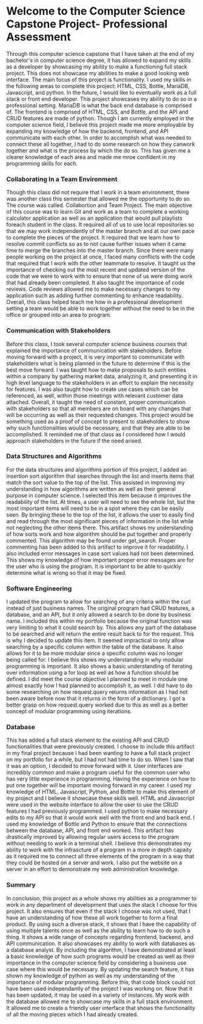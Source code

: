 # Welcome to the Computer Science Capstone Project- Professional Assessment

Through this computer science capstone that I have taken at the end of my bachelor's in computer science degree, it has allowed to expand my skills as a developer by showcasing my ability to make a functioning full stack project. This does not showcase my abilities to make a good looking web interface. The main focus of this project is functionality. I used my skills in the following areas to complete this project: HTML, CSS, Bottle, MariaDB, Javascript, and python. In the future, I would like to eventually work as a full stack or front end developer. This project showcases my ability to do so in a professional setting. MariaDB is what the back end database is comprised of. The frontend is comprised of HTML, CSS, and Bottle, and the API and CRUD features are made of python. Though I am currently employed in the computer science field, I believe this project made me more employable by expanding my knowledge of how the backend, frontend, and API communicate with each other. In order to accomplish what was needed to connect these all together, I had to do some research on how they canwork together and what is the process by which the do so. This has given me a clearer knowledge of each area and made me mroe confident in my programming skills for each. 

### Collaborating In a Team Environment

Though this class did not require that I work in a team environment, there was another class this semester that allowed me the opportunity to do so. The course was called. Collabortion and Team Project. The main objective of this course was to learn Git and work as a team to complete a working calculator application as well as an application that would pull playlists foreach student in the class. It required all of us to use local repositories so that we may work independently of the master branch and at our own pace to complete the pieces of the project. It required that we learn how to resolve commit conflicts so as to not cause further issues when it came time to merge the branches into the master branch. Since there were many people working on the project at once, I faced many conflicts with the code that required that I work with the other teammate to resolve. It taught us the importance of checking out the most recent and updated version of the code that we were to work with to ensure that none of us were doing work that had already been completed. It also taught the importance of code reviews. Code reviews allowed me to make necessary changes to my application such as adding further commenting to enhance readability. Overall, this class helped teach me how in a professional development setting a team would be able to work together without the need to be in the office or grouped into an area to program. 

### Communication with Stakeholders

Before this class, I took several computer science business courses that explained the importance of communication with stakeholders. Before moving forward with a project, it is very important to communicate with stakeholders what is being planned in the future to determine if this is the best move forward. I was taught how to make proposals to such entities within a company by gathering market data, analyzing it, and presenting it in high level language to the stakeholders in an effort to explain the necessity for features. I was also taught how to create use cases which can be referenced, as well, within those meetings with relevant customer data attached. Overall, it taught the need of constant, proper communication with stakeholders so that all members are on board with any changes that will be occurring as well as their requested changes. This project would be something used as a proof of concept to present to stakeholders to show why such functionalities would be necessary, and that they are able to be accomplished. It reminded me of that class as I considered how I would approach stakeholders in the future if the need arised. 

### Data Structures and Algorithms

For the data structures and algorithms portion of this project, I added an insertion sort algorithm that searches through the list and inserts items that match the sort value to the top of the list. This assisted in improving my understanding in how algorithms are written as well as their general purpose in computer science. I selected this item because it improves the readability of the list. At times, a user will need to see the whole list, but the most important items will need to be in a spot where they can be easily seen. By bringing these to the top of the list, it allows the user to easily find and read through the most significant pieces of information in the list while not neglecting the other items there. This artifact shows my understanding of how sorts work and how algorithm should be put together and properly commented. This algorithm may be found under get_search. Proper commenting has been added to this artifact to improve it for readability. I also included error messages in case sort values had not been determined. This shows my knowledge of how important proper error messages are for the user who is using the program. It is important to be able to quickly determine what is wrong so that it may be fixed.

### Software Engineering 

I updated the program to allow for searching of any criteria within the curl instead of just business names. The original program had CRUD features, a database, and an API, but it only allowed a search to be done by business name. I included this within my portfolio because the original function was very limiting to what it could search by. This allows any part of the database to be searched and will return the entire result back to for the request. This is why I decided to update this item. It seemed impractical to only allow searching by a specific column within the table of the database. It also allows for it to be more modular since a specific column was no longer being called for. I believe this shows my understanding in why modular programming is important. It also shows a basic understanding of iterating over information using a for loop as well as how a function should be defined. I did meet the course objective I planned to meet in module one almost exactly how I had planned to accomplish it, as well. I did have to do some researching on how request.query returns information as I had not been aware before now that it returns in the form of a dictionary. I got a better grasp on how request.query worked due to this as well as a better concept of modular programming using iterations. 

### Database

This has added a full stack element to the existing API and CRUD functionalities that were previously created. I choose to include this artifact in my final project because I had been wanting to have a full stack project on my portfolio for a while, but I had not had time to do so. When I saw that it was an option, I decided to move forward with it. User interfaces are incredibly common and make a program useful for the common user who has very little experience in programming. Having the experience on how to put one together will be important moving forward in my career. I used my knowledge of HTML, Javascript, Python, and Bottle to make this element of my project and I believe it showcase these skills well. HTML and Javascript were used in the website interface to allow the user to use the CRUD features I had previously programmed. I used python to make necessary edits to my API so that it would work well with the front end and back end. I used my knowledge of Bottle and Python to ensure that the connections between the database, API, and front end worked. This artifact has drastically improved by allowing regular users access to the program without needing to work in a terminal shell. I believe this demonstrates my ability to work with the infrascture of a program in a more in depth capaity as it required me to connect all three elements of the program in a way that they could be hosted on a server and work. I also put the website on a server in an effort to demonstrate my web administration knowledge. 

### Summary

In conclusion, this project as a whole shows my abilities as a programmer to work in any department of development that uses the stack I choose for this project. It also ensures that even if the stack I choose was not used, that I have an understanding of how these all work together to form a final product. By using such a diverse stack, it shows that I have the capability of using multiple talents once as well as the ability to learn how to do such a thing. It shows a wide range of concepts regarding frontend, backend, and API communication. It also showcases my ability to work with databases as a database analyst. By including the algorithm, I have demonstrated at least a basic knowledge of how such programs would be created as well as their importance in the computer science field by considering a business use case where this would be necessary. By updating the search feature, it has shown my knowledge of python as well as my understanding of the importance of modular programming. Before this, that code block could not have been used independantly of the project I was working on. Now that it has been updated, it may be used in a variety of instances. My work with the database allowed me to showcase my skills in a full stack environment. It allowed me to create a friendly user interface that shows the functionality of all the moving pieces which I had already created. 


